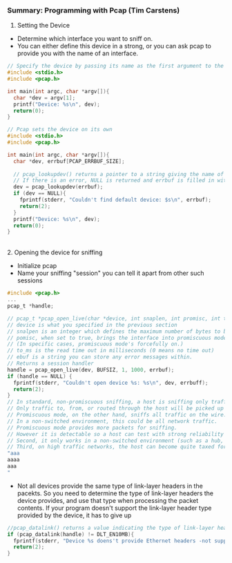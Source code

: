 ### Summary: Programming with Pcap (Tim Carstens)

1. Setting the Device
- Determine which interface you want to sniff on.
- You can either define this device in a strong, or you can ask pcap to provide you with the name of an interface.
```c
// Specify the device by passing its name as the first argument to the program
#include <stdio.h>
#include <pcap.h>

int main(int argc, char *argv[]){
  char *dev = argv[1];
  printf("Device: %s\n", dev);
  return(0);
}
```

```c
// Pcap sets the device on its own
#include <stdio.h>
#include <pcap.h>

int main(int argc, char *argv[]){
  char *dev, errbuf[PCAP_ERRBUF_SIZE];
  
  // pcap_lookupdev() returns a pointer to a string giving the name of a network device
  // If there is an error, NULL is returned and errbuf is filled in with an appropriate error message
  dev = pcap_lookupdev(errbuf);
  if (dev == NULL){
    fprintf(stderr, "Couldn't find default device: $s\n", errbuf);
    return(2);
  }
  printf("Device: %s\n", dev);
  return(0);
}
```

<br />
2. Opening the device for sniffing

- Initialize pcap
- Name your sniffing "session" you can tell it apart from other such sessions

```c
#include <pcap.h>
...
pcap_t *handle;

// pcap_t *pcap_open_live(char *device, int snaplen, int promisc, int to_ms, char *ebuf)
// device is what you specified in the previous section
// snalpen is an integer which defines the maximum number of bytes to be captured by pcap
// pomisc, when set to true, brings the interface into promiscuous mode. 
// (In specific cases, promiscuous mode's forcefully on.)
// to_ms is the read time out in milliseconds (0 means no time out)
// ebuf is a string you can store any error messages within.
// Returns a session handler
handle = pcap_open_live(dev, BUFSIZ, 1, 1000, errbuf);
if (handle == NULL) {
  fprintf(stderr, "Couldn't open device %s: %s\n", dev, errbuff);
  return(2);
}
// In standard, non-promiscuous sniffing, a host is sniffing only traffic that is directly related to it. 
// Only traffic to, from, or routed through the host will be picked up by the sniffer.
// Promiscuous mode, on the other hand, sniffs all traffic on the wire. 
// In a non-switched environment, this could be all network traffic. 
// Promiscuous mode provides more packets for sniffing. 
// However it is detectable so a host can test with strong reliability determine if another host is doing promiscuous sniffing. 
// Second, it only works in a non-switched environment (such as a hub, or a switch that is being ARP flooded). 
// Third, on high traffic networks, the host can become quite taxed for system resources.
"aaa
aaaa
aaa
"
```
- Not all devices provide the same type of link-layer headers in the pacekts. So you need to determine the type of link-layer headers the device provides, and use that type when processing the packet contents. If your program doesn't support the link-layer header type provided by the device, it has to give up
```c
//pcap_datalink() returns a value indicating the type of link-layer headers
if (pcap_datalink(handle) != DLT_EN10MB){
  fprintf(stderr, "Device %s doens't provide Ethernet headers -not supported\n", dev);
  return(2);
}
```
